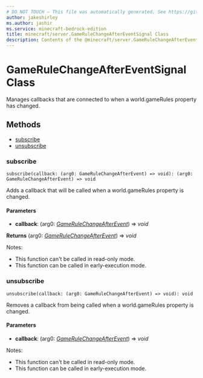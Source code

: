 ```yaml
---
# DO NOT TOUCH — This file was automatically generated. See https://github.com/mojang/minecraftapidocsgenerator to modify descriptions, examples, etc.
author: jakeshirley
ms.author: jashir
ms.service: minecraft-bedrock-edition
title: minecraft/server.GameRuleChangeAfterEventSignal Class
description: Contents of the @minecraft/server.GameRuleChangeAfterEventSignal class.
---
```

# GameRuleChangeAfterEventSignal Class

Manages callbacks that are connected to when a world.gameRules property has changed.

## Methods
- [subscribe](#subscribe)
- [unsubscribe](#unsubscribe)

### **subscribe**
`
subscribe(callback: (arg0: GameRuleChangeAfterEvent) => void): (arg0: GameRuleChangeAfterEvent) => void
`

Adds a callback that will be called when a world.gameRules property is changed.

#### **Parameters**
- **callback**: (arg0: [*GameRuleChangeAfterEvent*](GameRuleChangeAfterEvent.md)) => *void*

**Returns** (arg0: [*GameRuleChangeAfterEvent*](GameRuleChangeAfterEvent.md)) => *void*
  
Notes:
- This function can't be called in read-only mode.
- This function can be called in early-execution mode.

### **unsubscribe**
`
unsubscribe(callback: (arg0: GameRuleChangeAfterEvent) => void): void
`

Removes a callback from being called when a world.gameRules property is changed.

#### **Parameters**
- **callback**: (arg0: [*GameRuleChangeAfterEvent*](GameRuleChangeAfterEvent.md)) => *void*
  
Notes:
- This function can't be called in read-only mode.
- This function can be called in early-execution mode.
